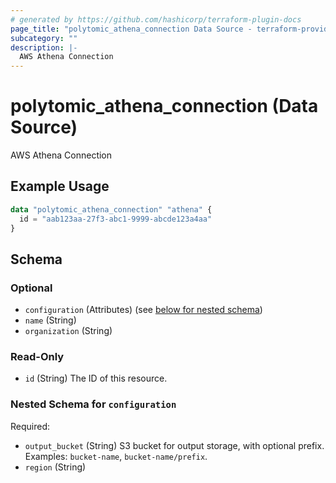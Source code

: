 ```yaml
---
# generated by https://github.com/hashicorp/terraform-plugin-docs
page_title: "polytomic_athena_connection Data Source - terraform-provider-polytomic"
subcategory: ""
description: |-
  AWS Athena Connection
---
```


# polytomic_athena_connection (Data Source)

AWS Athena Connection

## Example Usage

```terraform
data "polytomic_athena_connection" "athena" {
  id = "aab123aa-27f3-abc1-9999-abcde123a4aa"
}
```

<!-- schema generated by tfplugindocs -->
## Schema

### Optional

- `configuration` (Attributes) (see [below for nested schema](#nestedatt--configuration))
- `name` (String)
- `organization` (String)

### Read-Only

- `id` (String) The ID of this resource.

<a id="nestedatt--configuration"></a>
### Nested Schema for `configuration`

Required:

- `output_bucket` (String) S3 bucket for output storage, with optional prefix. Examples: `bucket-name`, `bucket-name/prefix`.
- `region` (String)


